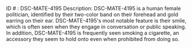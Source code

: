 ID # : DSC-MATE-4195
Description: DSC-MATE-4195 is a human female politician, identified by their two-color band on their forehead and gold earring on their ear. DSC-MATE-4195's most notable feature is their smile, which is often seen when they engage in conversation or public speaking. In addition, DSC-MATE-4195 is frequently seen smoking a cigarette, an accessory they seem to hold onto even when prohibited from doing so.